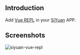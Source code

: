 ## Introduction

Add [Vue REPL](https://github.com/vuejs/repl) in your [SiYuan](https://github.com/siyuan-note/siyuan) APP.

## Screenshots

![siyuan-vue-repl](https://user-images.githubusercontent.com/41723543/232690588-99ad1b14-6512-4e4f-ba08-8705fd24461f.gif)

